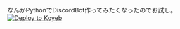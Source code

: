なんかPythonでDiscordBot作ってみたくなったのでお試し。
[![Deploy to Koyeb](https://www.koyeb.com/static/images/deploy/button.svg)](https://app.koyeb.com/deploy?name=noctis&repository=tankj21%2FNoctis&branch=main&instance_type=free&regions=was&instances_min=0)

